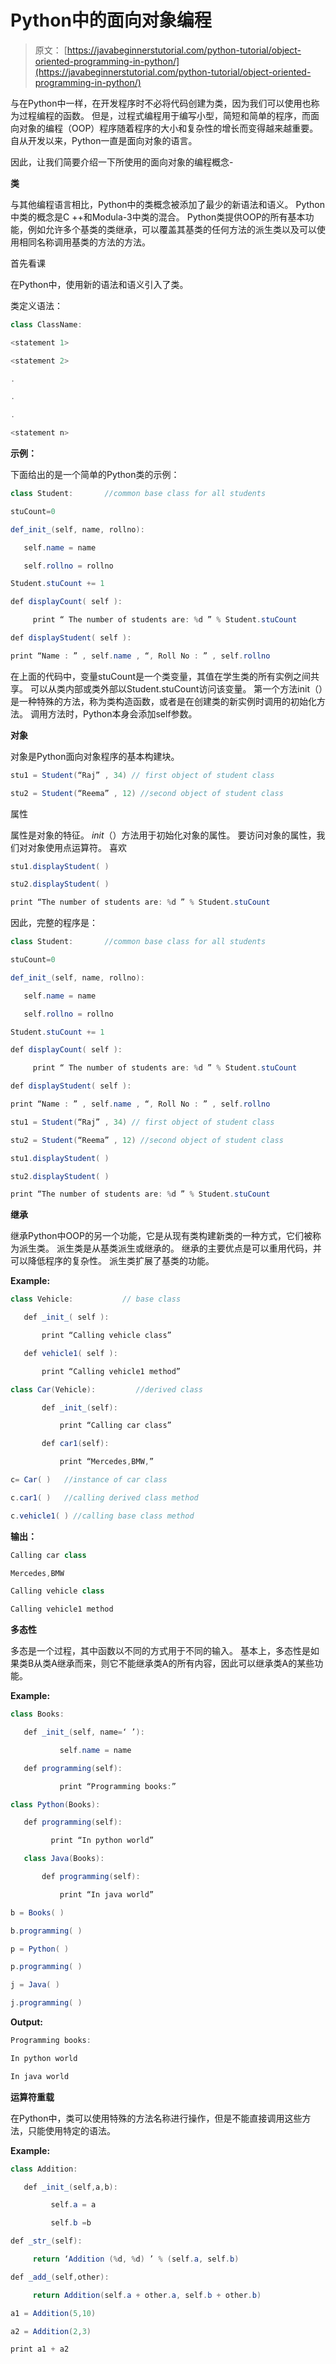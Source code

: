 # Python中的面向对象编程

> 原文： [https://javabeginnerstutorial.com/python-tutorial/object-oriented-programming-in-python/](https://javabeginnerstutorial.com/python-tutorial/object-oriented-programming-in-python/)

与在Python中一样，在开发程序时不必将代码创建为类，因为我们可以使用也称为过程编程的函数。 但是，过程式编程用于编写小型，简短和简单的程序，而面向对象的编程（OOP）程序随着程序的大小和复杂性的增长而变得越来越重要。 自从开发以来，Python一直是面向对象的语言。

因此，让我们简要介绍一下所使用的面向对象的编程概念-

**类**

与其他编程语言相比，Python中的类概念被添加了最少的新语法和语义。 Python中类的概念是C ++和Modula-3中类的混合。 Python类提供OOP的所有基本功能，例如允许多个基类的类继承，可以覆盖其基类的任何方法的派生类以及可以使用相同名称调用基类的方法的方法。

首先看课

在Python中，使用新的语法和语义引入了类。

类定义语法：

```java
class ClassName:

<statement 1>

<statement 2>

.

.

.

<statement n>
```

**示例：**

下面给出的是一个简单的Python类的示例：

```java
class Student:       //common base class for all students

stuCount=0

def_init_(self, name, rollno):

   self.name = name

   self.rollno = rollno

Student.stuCount += 1

def displayCount( self ):

     print “ The number of students are: %d ” % Student.stuCount

def displayStudent( self ):

print “Name : ” , self.name , “, Roll No : ” , self.rollno
```

在上面的代码中，变量stuCount是一个类变量，其值在学生类的所有实例之间共享。 可以从类内部或类外部以Student.stuCount访问该变量。 第一个方法init（）是一种特殊的方法，称为类构造函数，或者是在创建类的新实例时调用的初始化方法。 调用方法时，Python本身会添加self参数。

**对象**

对象是Python面向对象程序的基本构建块。

```java
stu1 = Student(“Raj” , 34) // first object of student class

stu2 = Student(“Reema” , 12) //second object of student class
```

属性

属性是对象的特征。 _init_（）方法用于初始化对象的属性。 要访问对象的属性，我们对对象使用点运算符。 喜欢

```java
stu1.displayStudent( )

stu2.displayStudent( )

print “The number of students are: %d ” % Student.stuCount
```

因此，完整的程序是：

```java
class Student:       //common base class for all students

stuCount=0

def_init_(self, name, rollno):

   self.name = name

   self.rollno = rollno

Student.stuCount += 1

def displayCount( self ):

     print “ The number of students are: %d ” % Student.stuCount

def displayStudent( self ):

print “Name : ” , self.name , “, Roll No : ” , self.rollno

stu1 = Student(“Raj” , 34) // first object of student class

stu2 = Student(“Reema” , 12) //second object of student class

stu1.displayStudent( )

stu2.displayStudent( )

print “The number of students are: %d ” % Student.stuCount
```

**继承**

继承Python中OOP的另一个功能，它是从现有类构建新类的一种方式，它们被称为派生类。 派生类是从基类派生或继承的。 继承的主要优点是可以重用代码，并可以降低程序的复杂性。 派生类扩展了基类的功能。

**Example:**

```java
class Vehicle:           // base class

   def _init_( self ):

       print “Calling vehicle class”

   def vehicle1( self ):

       print “Calling vehicle1 method”

class Car(Vehicle):         //derived class

       def _init_(self):

           print “Calling car class”

       def car1(self):

           print “Mercedes,BMW,”

c= Car( )   //instance of car class

c.car1( )   //calling derived class method

c.vehicle1( ) //calling base class method
```

**输出：**

```java
Calling car class

Mercedes,BMW

Calling vehicle class

Calling vehicle1 method
```

**多态性**

多态是一个过程，其中函数以不同的方式用于不同的输入。 基本上，多态性是如果类B从类A继承而来，则它不能继承类A的所有内容，因此可以继承类A的某些功能。

**Example:**

```java
class Books:

   def _init_(self, name=‘ ’):

           self.name = name

   def programming(self):

           print “Programming books:”

class Python(Books):

   def programming(self):

         print “In python world”

   class Java(Books):

       def programming(self):

           print “In java world”

b = Books( )

b.programming( )

p = Python( )

p.programming( )

j = Java( )

j.programming( )
```

**Output:**

```java
Programming books:

In python world

In java world
```

**运算符重载**

在Python中，类可以使用特殊的方法名称进行操作，但是不能直接调用这些方法，只能使用特定的语法。

**Example:**

```java
class Addition:

   def _init_(self,a,b):

         self.a = a

         self.b =b

def _str_(self):

     return ‘Addition (%d, %d) ’ % (self.a, self.b)

def _add_(self,other):

     return Addition(self.a + other.a, self.b + other.b)

a1 = Addition(5,10)

a2 = Addition(2,3)

print a1 + a2
```